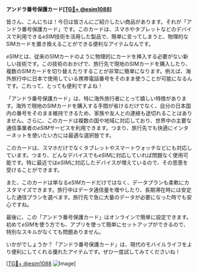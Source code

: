 **アンドラ番号保護カード[[TG💪+ @esim1088](https://t.me/s/esim1088)]**

皆さん、こんにちは！今日は皆さんにご紹介したい商品があります。それが「アンドラ番号保護カード」です。このカードは、スマホやタブレットなどのデバイスで利用できる*eSIM*技術を活用した製品で、簡単に言ってしまうと、物理的なSIMカードを置き換えることができる便利なアイテムなんです。

*eSIM*とは、従来のSIMカードのように物理的にカードを挿入する必要がない新しい技術です。この技術のおかげで、旅行先で現地のSIMカードを購入したり、複数のSIMカードを切り替えたりすることが非常に簡単になります。例えば、海外旅行中に日本で使用している携帯電話番号をそのまま使うことが可能になるんです。これって、とっても便利ですよね！

「アンドラ番号保護カード」は、特に海外旅行者にとって嬉しい特徴があります。海外で現地のSIMカードを購入する手間が省けるだけでなく、自分の日本国内の番号をそのまま維持できるため、家族や友人との連絡も途切れることはありません。さらに、このカードは複数の国や地域に対応しており、世界中の主要な通信事業者の*eSIM*サービスを利用できます。つまり、旅行先でも快適にインターネットを使いたい方には最適な選択肢です。

このカードは、スマホだけでなくタブレットやスマートウォッチなどにも対応しています。つまり、どんなデバイスでも*eSIM*に対応していれば問題なく使用可能です。特に最近では*eSIM*に対応したデバイスが増えているので、その恩恵を受けることができます。

また、このカードは単なる*eSIM*カードだけではなく、データプランも柔軟にカスタマイズできます。旅行中はデータ通信量を増やしたり、長期滞在時には安定した通信プランを選べます。旅行先で急に大量のデータが必要になった時でも安心ですね。

最後に、この「アンドラ番号保護カード」はオンラインで簡単に設定できます。初めて*eSIM*を使う方でも、アプリを使って簡単にセットアップができるので、特別なスキルがなくても問題ありません。

いかがでしょうか？「アンドラ番号保護カード」は、現代のモバイルライフをより便利にしてくれる優れたアイテムです。ぜひ一度試してみてくださいね！

[[TG💪+ @esim1088](https://t.me/s/esim1088) ![Image](https://i.postimg.cc/Y0z9fWf4/image.png)]